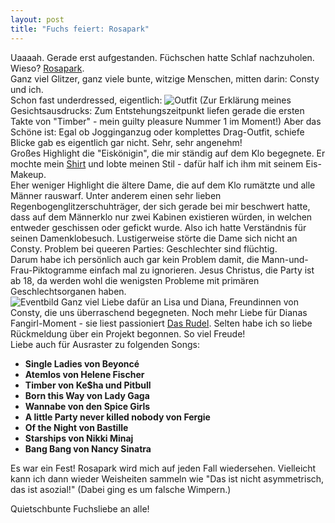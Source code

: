 ```yaml
---
layout: post
title: "Fuchs feiert: Rosapark"
---
```


Uaaaah. Gerade erst aufgestanden. Füchschen hatte Schlaf nachzuholen.  
Wieso? [Rosapark](http://www.rosapark.de/).  
Ganz viel Glitzer, ganz viele bunte, witzige Menschen, mitten darin: Consty und ich.  
Schon fast underdressed, eigentlich:
![Outfit](http://farm4.staticflickr.com/3814/12885092615_7759291a1c_c.jpg)
(Zur Erklärung meines Gesichtsausdrucks: Zum Entstehungszeitpunkt liefen gerade die ersten Takte von "Timber" - mein guilty pleasure Nummer 1 im Moment!)
Aber das Schöne ist: Egal ob Jogginganzug oder komplettes Drag-Outfit, schiefe Blicke gab es eigentlich gar nicht. Sehr, sehr angenehm!  
Großes Highlight die "Eiskönigin", die mir ständig auf dem Klo begegnete. Er mochte mein [Shirt](http://fuchsgehtum.de/jede-stunde-happy-hour/) und lobte meinen Stil - dafür half ich ihm mit seinem Eis-Makeup.  
Eher weniger Highlight die ältere Dame, die auf dem Klo rumätzte und alle Männer rauswarf. Unter anderem einen sehr lieben Regenbogenglitzerschuhträger, der sich gerade bei mir beschwert hatte, dass auf dem Männerklo nur zwei Kabinen existieren würden, in welchen entweder geschissen oder gefickt wurde. Also ich hatte Verständnis für seinen Damenklobesuch. Lustigerweise störte die Dame sich nicht an Consty. Problem bei queeren Parties: Geschlechter sind flüchtig.  
Darum habe ich persönlich auch gar kein Problem damit, die Mann-und-Frau-Piktogramme einfach mal zu ignorieren. Jesus Christus, die Party ist ab 18, da werden wohl die wenigsten Probleme mit primären Geschlechtsorganen haben.  
![Eventbild](http://www.rosapark.de/wp-content/gallery/mrz_2014/jg-fotografie-55-von-223.jpg)
Ganz viel Liebe dafür an Lisa und Diana, Freundinnen von Consty, die uns überraschend begegneten. Noch mehr Liebe für Dianas Fangirl-Moment - sie liest passioniert [Das Rudel](http://magazin.fuchsgehtum.de/). Selten habe ich so liebe Rückmeldung über ein Projekt begonnen. So viel Freude!  
Liebe auch für Ausraster zu folgenden Songs: 

* **Single Ladies von Beyoncé**  
* **Atemlos von Helene Fischer**  
* **Timber von Ke$ha und Pitbull**
* **Born this Way von Lady Gaga**
* **Wannabe von den Spice Girls**
* **A little Party never killed nobody von Fergie**
* **Of the Night von Bastille**
* **Starships von Nikki Minaj**
* **Bang Bang von Nancy Sinatra**

Es war ein Fest! Rosapark wird mich auf jeden Fall wiedersehen. Vielleicht kann ich dann wieder Weisheiten sammeln wie "Das ist nicht asymmetrisch, das ist asozial!" 
(Dabei ging es um falsche Wimpern.)

Quietschbunte Fuchsliebe an alle!
